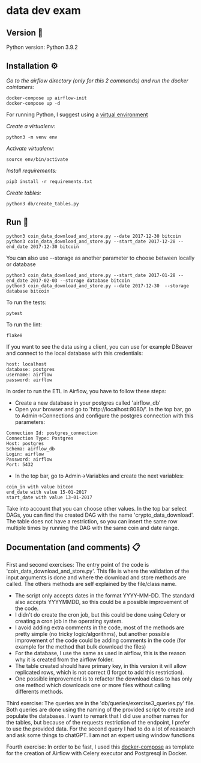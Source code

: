 # data dev exam

## Version 📌

Python version: Python 3.9.2

## Installation ⚙️

_Go to the airflow directory (only for this 2 commands)  and run the docker cointaners:_
```
docker-compose up airflow-init
docker-compose up -d
```

For running Python, I suggest using a [virtual environment](https://packaging.python.org/en/latest/guides/installing-using-pip-and-virtual-environments)

_Create a virtualenv:_
```
python3 -m venv env
```

_Activate virtualenv:_
```
source env/bin/activate
```

_Install requirements:_
```
pip3 install -r requirements.txt
```

_Create tables:_
```
python3 db/create_tables.py
```


## Run 🚀
```
python3 coin_data_download_and_store.py --date 2017-12-30 bitcoin 
python3 coin_data_download_and_store.py --start_date 2017-12-28 --end_date 2017-12-30 bitcoin
```

You can also use --storage as another parameter to choose between locally or database
```
python3 coin_data_download_and_store.py --start_date 2017-01-28 --end_date 2017-02-03 --storage database bitcoin
python3 coin_data_download_and_store.py --date 2017-12-30  --storage database bitcoin
```

To run the tests:
```
pytest
```

To run the lint:
```
flake8
```

If you want to see the data using a client, you can use for example DBeaver and connect to the local database with this credentials:
```
host: localhost
database: postgres
username: airflow
password: airflow
```

In order to run the ETL in Airflow, you have to follow these steps:
- Create a new database in your postgres called 'airflow_db'
- Open your browser and go to 'http://localhost:8080/'. In the top bar, go to Admin->Connections and configure the postgres connection with this parameters:
```
Connection Id: postgres_connection
Connection Type: Postgres
Host: postgres
Schema: airflow_db
Login: airflow
Password: airflow
Port: 5432
```
- In the top bar, go to Admin->Variables and create the next variables:
```
coin_in with value bitcon
end_date with value 15-01-2017
start_date with value 13-01-2017
```
Take into account that you can choose other values. In the top bar select DAGs, you can find the created DAG with the name 'crypto_data_download'. The table does not have a restriction, so you can insert the same row multiple times by running the DAG with the same coin and date range.


## Documentation (and comments) 📋
First and second exercises:
The entry point of the code is 'coin_data_download_and_store.py'. This file is where the validation of the input arguments is done and where the download and store methods are called. The others methods are self explained by the file/class name.

- The script only accepts dates in the format YYYY-MM-DD. The standard also accepts YYYYMMDD, so this could be a possible improvement of the code.
- I didn't do create the cron job, but this could be done using Celery or creating a cron job in the operating system.
- I avoid adding extra comments in the code, most of the methods are pretty simple (no tricky logic/algorithms), but another possible improvement of the code could be adding comments in the code (for example for the method that bulk download the files)
- For the database, I use the same as used in airflow, this is the reason why it is created from the airflow folder.
- The table created should have primary key, in this version it will allow replicated rows, which is not correct (I forgot to add this restriction).
- One possible improvement is to refactor the download class to has only one method which downloads one or more files without calling differents methods.

Third exercise:
The queries are in the 'db/queries/exercise3_queries.py' file. Both queries are done using the naming of the provided script to create and populate the databases. I want to remark that I did use another names for the tables, but because of the requests restriction of the endpoint, I prefer to use the provided data. For the second query I had to do a lot of reasearch and ask some things to chatGPT. I am not an expert using window functions

Fourth exercise:
In order to be fast, I used this [docker-compose](https://airflow.apache.org/docs/apache-airflow/stable/docker-compose.yaml) as template for the creation of Airflow with Celery executor and Postgresql in Docker.
